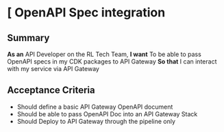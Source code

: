 
# [ OpenAPI Spec integration
## Summary
**As an** API Developer on the RL Tech Team, **I want** To be able to pass OpenAPI specs in my CDK packages to API Gateway **So that** I can interact with my service via API Gateway

## Acceptance Criteria

* Should define a basic API Gateway OpenAPI document
* Should be able to pass OpenAPI Doc into an API Gateway Stack
* Should Deploy to API Gateway through the pipeline only
